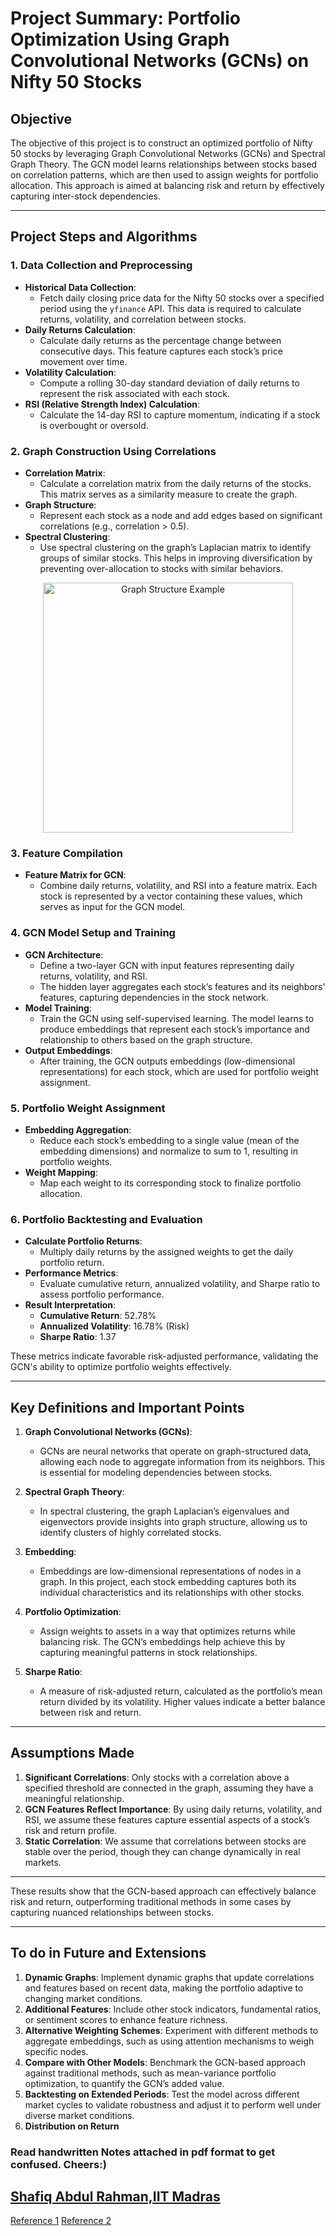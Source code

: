 # Project Summary: Portfolio Optimization Using Graph Convolutional Networks (GCNs) on Nifty 50 Stocks

## Objective
The objective of this project is to construct an optimized portfolio of Nifty 50 stocks by leveraging Graph Convolutional Networks (GCNs) and Spectral Graph Theory. The GCN model learns relationships between stocks based on correlation patterns, which are then used to assign weights for portfolio allocation. This approach is aimed at balancing risk and return by effectively capturing inter-stock dependencies.

---

## Project Steps and Algorithms

### 1. Data Collection and Preprocessing
- **Historical Data Collection**: 
  - Fetch daily closing price data for the Nifty 50 stocks over a specified period using the `yfinance` API. This data is required to calculate returns, volatility, and correlation between stocks.
- **Daily Returns Calculation**:
  - Calculate daily returns as the percentage change between consecutive days. This feature captures each stock’s price movement over time.
- **Volatility Calculation**:
  - Compute a rolling 30-day standard deviation of daily returns to represent the risk associated with each stock.
- **RSI (Relative Strength Index) Calculation**:
  - Calculate the 14-day RSI to capture momentum, indicating if a stock is overbought or oversold.

### 2. Graph Construction Using Correlations
- **Correlation Matrix**: 
  - Calculate a correlation matrix from the daily returns of the stocks. This matrix serves as a similarity measure to create the graph.
- **Graph Structure**:
  - Represent each stock as a node and add edges based on significant correlations (e.g., correlation > 0.5).
- **Spectral Clustering**:
  - Use spectral clustering on the graph’s Laplacian matrix to identify groups of similar stocks. This helps in improving diversification by preventing over-allocation to stocks with similar behaviors.



<p align="center">
  <img src="https://miro.medium.com/v2/resize:fit:720/format:webp/1*hPouqFUjF4BwzTJeJWyNvQ.png" alt="Graph Structure Example" width="400"/>
</p>




### 3. Feature Compilation
- **Feature Matrix for GCN**:
  - Combine daily returns, volatility, and RSI into a feature matrix. Each stock is represented by a vector containing these values, which serves as input for the GCN model.

### 4. GCN Model Setup and Training
- **GCN Architecture**:
  - Define a two-layer GCN with input features representing daily returns, volatility, and RSI.
  - The hidden layer aggregates each stock’s features and its neighbors' features, capturing dependencies in the stock network.
- **Model Training**:
  - Train the GCN using self-supervised learning. The model learns to produce embeddings that represent each stock’s importance and relationship to others based on the graph structure.
- **Output Embeddings**:
  - After training, the GCN outputs embeddings (low-dimensional representations) for each stock, which are used for portfolio weight assignment.

### 5. Portfolio Weight Assignment
- **Embedding Aggregation**:
  - Reduce each stock’s embedding to a single value (mean of the embedding dimensions) and normalize to sum to 1, resulting in portfolio weights.
- **Weight Mapping**:
  - Map each weight to its corresponding stock to finalize portfolio allocation.

### 6. Portfolio Backtesting and Evaluation
- **Calculate Portfolio Returns**:
  - Multiply daily returns by the assigned weights to get the daily portfolio return.
- **Performance Metrics**:
  - Evaluate cumulative return, annualized volatility, and Sharpe ratio to assess portfolio performance.
- **Result Interpretation**:
  - **Cumulative Return**: 52.78%
  - **Annualized Volatility**: 16.78%  (Risk)
  - **Sharpe Ratio**: 1.37

These metrics indicate favorable risk-adjusted performance, validating the GCN's ability to optimize portfolio weights effectively.

---

## Key Definitions and Important Points

1. **Graph Convolutional Networks (GCNs)**:
   - GCNs are neural networks that operate on graph-structured data, allowing each node to aggregate information from its neighbors. This is essential for modeling dependencies between stocks.
   
2. **Spectral Graph Theory**:
   - In spectral clustering, the graph Laplacian’s eigenvalues and eigenvectors provide insights into graph structure, allowing us to identify clusters of highly correlated stocks.
   
3. **Embedding**:
   - Embeddings are low-dimensional representations of nodes in a graph. In this project, each stock embedding captures both its individual characteristics and its relationships with other stocks.
   
4. **Portfolio Optimization**:
   - Assign weights to assets in a way that optimizes returns while balancing risk. The GCN’s embeddings help achieve this by capturing meaningful patterns in stock relationships.

5. **Sharpe Ratio**:
   - A measure of risk-adjusted return, calculated as the portfolio’s mean return divided by its volatility. Higher values indicate a better balance between risk and return.

---

## Assumptions Made

1. **Significant Correlations**: Only stocks with a correlation above a specified threshold are connected in the graph, assuming they have a meaningful relationship.
2. **GCN Features Reflect Importance**: By using daily returns, volatility, and RSI, we assume these features capture essential aspects of a stock’s risk and return profile.
3. **Static Correlation**: We assume that correlations between stocks are stable over the period, though they can change dynamically in real markets.

---



These results show that the GCN-based approach can effectively balance risk and return, outperforming traditional methods in some cases by capturing nuanced relationships between stocks.

---

## To do in Future and Extensions

1. **Dynamic Graphs**: Implement dynamic graphs that update correlations and features based on recent data, making the portfolio adaptive to changing market conditions.
2. **Additional Features**: Include other stock indicators, fundamental ratios, or sentiment scores to enhance feature richness.
3. **Alternative Weighting Schemes**: Experiment with different methods to aggregate embeddings, such as using attention mechanisms to weigh specific nodes.
4. **Compare with Other Models**: Benchmark the GCN-based approach against traditional methods, such as mean-variance portfolio optimization, to quantify the GCN’s added value.
5. **Backtesting on Extended Periods**: Test the model across different market cycles to validate robustness and adjust it to perform well under diverse market conditions.
6. **Distribution on Return**

### Read handwritten Notes attached in pdf format to get confused. Cheers:)

[Shafiq Abdul Rahman,IIT Madras](https://shafiq-abdulrahman.github.io/)
---

[Reference 1](https://tkipf.github.io/graph-convolutional-networks/)
[Reference 2](https://towardsdatascience.com/graph-convolutional-networks-introduction-to-gnns-24b3f60d6c95)
